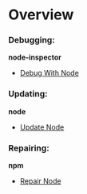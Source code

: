 Overview
===

### Debugging:

**node-inspector**

 - [Debug With Node](debugWithNode.md)

### Updating:

**node**

 - [Update Node](updateNode.md)

### Repairing:

**npm**

 - [Repair Node](repairNpm.md)